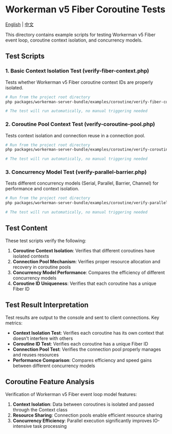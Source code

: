 # Workerman v5 Fiber Coroutine Tests

[English](README.md) | [中文](README.zh-CN.md)

This directory contains example scripts for testing Workerman v5 Fiber event loop, coroutine context isolation, and concurrency models.

## Test Scripts

### 1. Basic Context Isolation Test (verify-fiber-context.php)

Tests whether Workerman v5 Fiber coroutine context IDs are properly isolated.

```bash
# Run from the project root directory
php packages/workerman-server-bundle/examples/coroutine/verify-fiber-context.php

# The test will run automatically, no manual triggering needed
```

### 2. Coroutine Pool Context Test (verify-coroutine-pool.php)

Tests context isolation and connection reuse in a connection pool.

```bash
# Run from the project root directory
php packages/workerman-server-bundle/examples/coroutine/verify-coroutine-pool.php

# The test will run automatically, no manual triggering needed
```

### 3. Concurrency Model Test (verify-parallel-barrier.php)

Tests different concurrency models (Serial, Parallel, Barrier, Channel) for performance and context isolation.

```bash
# Run from the project root directory
php packages/workerman-server-bundle/examples/coroutine/verify-parallel-barrier.php

# The test will run automatically, no manual triggering needed
```

## Test Content

These test scripts verify the following:

1. **Coroutine Context Isolation**: Verifies that different coroutines have isolated contexts
2. **Connection Pool Mechanism**: Verifies proper resource allocation and recovery in coroutine pools
3. **Concurrency Model Performance**: Compares the efficiency of different concurrency models
4. **Coroutine ID Uniqueness**: Verifies that each coroutine has a unique Fiber ID

## Test Result Interpretation

Test results are output to the console and sent to client connections. Key metrics:

- **Context Isolation Test**: Verifies each coroutine has its own context that doesn't interfere with others
- **Coroutine ID Test**: Verifies each coroutine has a unique Fiber ID
- **Connection Pool Test**: Verifies the connection pool properly manages and reuses resources
- **Performance Comparison**: Compares efficiency and speed gains between different concurrency models

## Coroutine Feature Analysis

Verification of Workerman v5 Fiber event loop model features:

1. **Context Isolation**: Data between coroutines is isolated and passed through the Context class
2. **Resource Sharing**: Connection pools enable efficient resource sharing
3. **Concurrency Efficiency**: Parallel execution significantly improves IO-intensive task processing
